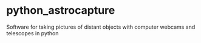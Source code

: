 # python_astrocapture
Software for taking pictures of distant objects with computer webcams and telescopes in python
